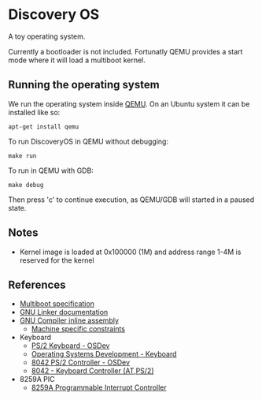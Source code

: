 # Discovery OS

A toy operating system.

Currently a bootloader is not included. Fortunatly QEMU provides a start mode where
it will load a multiboot kernel.

## Running the operating system

We run the operating system inside [QEMU](https://www.qemu.org/). On an Ubuntu
system it can be installed like so:
```
apt-get install qemu
```

To run DiscoveryOS in QEMU without debugging:
```
make run
```

To run in QEMU with GDB:
```
make debug
```
Then press 'c' to continue execution, as QEMU/GDB will started in a paused state.

## Notes

- Kernel image is loaded at 0x100000 (1M) and address range 1-4M
is reserved for the kernel

## References

* [Multiboot specification](https://www.gnu.org/software/grub/manual/multiboot/multiboot.html)
* [GNU Linker documentation](https://sourceware.org/binutils/docs-2.33.1/ld/index.html)
* [GNU Compiler inline assembly](https://gcc.gnu.org/onlinedocs/gcc/Using-Assembly-Language-with-C.html)
  * [Machine specific constraints](https://gcc.gnu.org/onlinedocs/gcc/Machine-Constraints.html#Machine-Constraints)
* Keyboard
  * [PS/2 Keyboard - OSDev](https://wiki.osdev.org/PS/2_Keyboard)
  * [Operating Systems Development - Keyboard](http://www.brokenthorn.com/Resources/OSDev19.html)
  * [8042 PS/2 Controller - OSDev](https://wiki.osdev.org/%228042%22_PS/2_Controller)
  * [8042 - Keyboard Controller (AT,PS/2)](https://stanislavs.org/helppc/8042.html)
* 8259A PIC
  * [8259A Programmable Interrupt Controller](https://pdos.csail.mit.edu/6.828/2017/readings/hardware/8259A.pdf)
